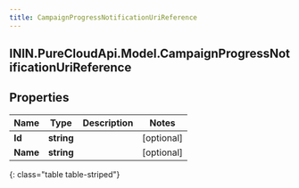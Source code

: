 ```yaml
---
title: CampaignProgressNotificationUriReference
---
```

## ININ.PureCloudApi.Model.CampaignProgressNotificationUriReference

## Properties

|Name | Type | Description | Notes|
|------------ | ------------- | ------------- | -------------|
| **Id** | **string** |  | [optional] |
| **Name** | **string** |  | [optional] |
{: class="table table-striped"}


